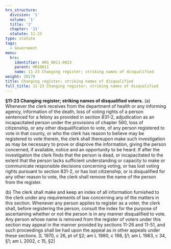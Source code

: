 ```yaml
---
hrs_structure:
  division: '1'
  volume: '1'
  title: '2'
  chapter: '11'
  statute: 11-23
type: statute
tags:
  - Government
menu:
  hrs:
    identifier: HRS_0011-0023
    parent: HRS0011
    name: 11-23 Changing register; striking names of disqualified
weight: 20170
title: Changing register; striking names of disqualified
full_title: 11-23 Changing register; striking names of disqualified
---
```

**§11-23 Changing register; striking names of disqualified voters.** (a) Whenever the clerk receives from the department of health or any informing agency, information of the death, loss of voting rights of a person sentenced for a felony as provided in section 831-2, adjudication as an incapacitated person under the provisions of chapter 560, loss of citizenship, or any other disqualification to vote, of any person registered to vote in that county, or who the clerk has reason to believe may be registered to vote therein, the clerk shall thereupon make such investigation as may be necessary to prove or disprove the information, giving the person concerned, if available, notice and an opportunity to be heard. If after the investigation the clerk finds that the person is dead, or incapacitated to the extent that the person lacks sufficient understanding or capacity to make or communicate responsible decisions concerning voting, or has lost voting rights pursuant to section 831-2, or has lost citizenship, or is disqualified for any other reason to vote, the clerk shall remove the name of the person from the register.

(b) The clerk shall make and keep an index of all information furnished to the clerk under any requirements of law concerning any of the matters in this section. Whenever any person applies to register as a voter, the clerk shall, before registering the person, consult the index for the purpose of ascertaining whether or not the person is in any manner disqualified to vote. Any person whose name is removed from the register of voters under this section may appeal in the manner provided by sections 11-26 and 11-51, and such proceedings shall be had upon the appeal as in other appeals under these sections. [L 1970, c 26, pt of §2; am L 1980, c 198, §1; am L 1983, c 34, §1; am L 2002, c 15, §2]